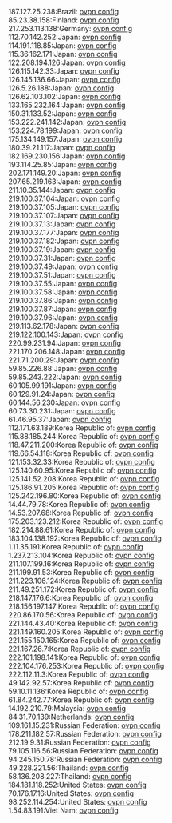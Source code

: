 187.127.25.238:Brazil: [ovpn config](vpn/187_127_25_238.ovpn)  
85.23.38.158:Finland: [ovpn config](vpn/85_23_38_158.ovpn)  
217.253.113.138:Germany: [ovpn config](vpn/217_253_113_138.ovpn)  
112.70.142.252:Japan: [ovpn config](vpn/112_70_142_252.ovpn)  
114.191.118.85:Japan: [ovpn config](vpn/114_191_118_85.ovpn)  
115.36.162.171:Japan: [ovpn config](vpn/115_36_162_171.ovpn)  
122.208.194.126:Japan: [ovpn config](vpn/122_208_194_126.ovpn)  
126.115.142.33:Japan: [ovpn config](vpn/126_115_142_33.ovpn)  
126.145.136.66:Japan: [ovpn config](vpn/126_145_136_66.ovpn)  
126.5.26.188:Japan: [ovpn config](vpn/126_5_26_188.ovpn)  
126.62.103.102:Japan: [ovpn config](vpn/126_62_103_102.ovpn)  
133.165.232.164:Japan: [ovpn config](vpn/133_165_232_164.ovpn)  
150.31.133.52:Japan: [ovpn config](vpn/150_31_133_52.ovpn)  
153.222.241.142:Japan: [ovpn config](vpn/153_222_241_142.ovpn)  
153.224.78.199:Japan: [ovpn config](vpn/153_224_78_199.ovpn)  
175.134.149.157:Japan: [ovpn config](vpn/175_134_149_157.ovpn)  
180.39.21.117:Japan: [ovpn config](vpn/180_39_21_117.ovpn)  
182.169.230.156:Japan: [ovpn config](vpn/182_169_230_156.ovpn)  
193.114.25.85:Japan: [ovpn config](vpn/193_114_25_85.ovpn)  
202.171.149.20:Japan: [ovpn config](vpn/202_171_149_20.ovpn)  
207.65.219.163:Japan: [ovpn config](vpn/207_65_219_163.ovpn)  
211.10.35.144:Japan: [ovpn config](vpn/211_10_35_144.ovpn)  
219.100.37.104:Japan: [ovpn config](vpn/219_100_37_104.ovpn)  
219.100.37.105:Japan: [ovpn config](vpn/219_100_37_105.ovpn)  
219.100.37.107:Japan: [ovpn config](vpn/219_100_37_107.ovpn)  
219.100.37.13:Japan: [ovpn config](vpn/219_100_37_13.ovpn)  
219.100.37.177:Japan: [ovpn config](vpn/219_100_37_177.ovpn)  
219.100.37.182:Japan: [ovpn config](vpn/219_100_37_182.ovpn)  
219.100.37.19:Japan: [ovpn config](vpn/219_100_37_19.ovpn)  
219.100.37.31:Japan: [ovpn config](vpn/219_100_37_31.ovpn)  
219.100.37.49:Japan: [ovpn config](vpn/219_100_37_49.ovpn)  
219.100.37.51:Japan: [ovpn config](vpn/219_100_37_51.ovpn)  
219.100.37.55:Japan: [ovpn config](vpn/219_100_37_55.ovpn)  
219.100.37.58:Japan: [ovpn config](vpn/219_100_37_58.ovpn)  
219.100.37.86:Japan: [ovpn config](vpn/219_100_37_86.ovpn)  
219.100.37.87:Japan: [ovpn config](vpn/219_100_37_87.ovpn)  
219.100.37.96:Japan: [ovpn config](vpn/219_100_37_96.ovpn)  
219.113.62.178:Japan: [ovpn config](vpn/219_113_62_178.ovpn)  
219.122.100.143:Japan: [ovpn config](vpn/219_122_100_143.ovpn)  
220.99.231.94:Japan: [ovpn config](vpn/220_99_231_94.ovpn)  
221.170.206.148:Japan: [ovpn config](vpn/221_170_206_148.ovpn)  
221.71.200.29:Japan: [ovpn config](vpn/221_71_200_29.ovpn)  
59.85.226.88:Japan: [ovpn config](vpn/59_85_226_88.ovpn)  
59.85.243.222:Japan: [ovpn config](vpn/59_85_243_222.ovpn)  
60.105.99.191:Japan: [ovpn config](vpn/60_105_99_191.ovpn)  
60.129.91.24:Japan: [ovpn config](vpn/60_129_91_24.ovpn)  
60.144.56.230:Japan: [ovpn config](vpn/60_144_56_230.ovpn)  
60.73.30.231:Japan: [ovpn config](vpn/60_73_30_231.ovpn)  
61.46.95.37:Japan: [ovpn config](vpn/61_46_95_37.ovpn)  
112.171.63.189:Korea Republic of: [ovpn config](vpn/112_171_63_189.ovpn)  
115.88.185.244:Korea Republic of: [ovpn config](vpn/115_88_185_244.ovpn)  
118.47.211.200:Korea Republic of: [ovpn config](vpn/118_47_211_200.ovpn)  
119.66.54.118:Korea Republic of: [ovpn config](vpn/119_66_54_118.ovpn)  
121.153.32.33:Korea Republic of: [ovpn config](vpn/121_153_32_33.ovpn)  
125.140.60.95:Korea Republic of: [ovpn config](vpn/125_140_60_95.ovpn)  
125.141.52.208:Korea Republic of: [ovpn config](vpn/125_141_52_208.ovpn)  
125.186.91.205:Korea Republic of: [ovpn config](vpn/125_186_91_205.ovpn)  
125.242.196.80:Korea Republic of: [ovpn config](vpn/125_242_196_80.ovpn)  
14.44.79.78:Korea Republic of: [ovpn config](vpn/14_44_79_78.ovpn)  
14.53.207.68:Korea Republic of: [ovpn config](vpn/14_53_207_68.ovpn)  
175.203.123.212:Korea Republic of: [ovpn config](vpn/175_203_123_212.ovpn)  
182.214.88.61:Korea Republic of: [ovpn config](vpn/182_214_88_61.ovpn)  
183.104.138.192:Korea Republic of: [ovpn config](vpn/183_104_138_192.ovpn)  
1.11.35.191:Korea Republic of: [ovpn config](vpn/1_11_35_191.ovpn)  
1.237.213.104:Korea Republic of: [ovpn config](vpn/1_237_213_104.ovpn)  
211.107.199.16:Korea Republic of: [ovpn config](vpn/211_107_199_16.ovpn)  
211.199.91.53:Korea Republic of: [ovpn config](vpn/211_199_91_53.ovpn)  
211.223.106.124:Korea Republic of: [ovpn config](vpn/211_223_106_124.ovpn)  
211.49.251.172:Korea Republic of: [ovpn config](vpn/211_49_251_172.ovpn)  
218.147.176.6:Korea Republic of: [ovpn config](vpn/218_147_176_6.ovpn)  
218.156.197.147:Korea Republic of: [ovpn config](vpn/218_156_197_147.ovpn)  
220.86.170.56:Korea Republic of: [ovpn config](vpn/220_86_170_56.ovpn)  
221.144.43.40:Korea Republic of: [ovpn config](vpn/221_144_43_40.ovpn)  
221.149.160.205:Korea Republic of: [ovpn config](vpn/221_149_160_205.ovpn)  
221.155.150.165:Korea Republic of: [ovpn config](vpn/221_155_150_165.ovpn)  
221.167.26.7:Korea Republic of: [ovpn config](vpn/221_167_26_7.ovpn)  
222.101.198.141:Korea Republic of: [ovpn config](vpn/222_101_198_141.ovpn)  
222.104.176.253:Korea Republic of: [ovpn config](vpn/222_104_176_253.ovpn)  
222.112.11.3:Korea Republic of: [ovpn config](vpn/222_112_11_3.ovpn)  
49.142.92.57:Korea Republic of: [ovpn config](vpn/49_142_92_57.ovpn)  
59.10.11.136:Korea Republic of: [ovpn config](vpn/59_10_11_136.ovpn)  
61.84.242.77:Korea Republic of: [ovpn config](vpn/61_84_242_77.ovpn)  
14.192.210.79:Malaysia: [ovpn config](vpn/14_192_210_79.ovpn)  
84.31.70.139:Netherlands: [ovpn config](vpn/84_31_70_139.ovpn)  
109.161.15.231:Russian Federation: [ovpn config](vpn/109_161_15_231.ovpn)  
178.211.182.57:Russian Federation: [ovpn config](vpn/178_211_182_57.ovpn)  
212.19.9.31:Russian Federation: [ovpn config](vpn/212_19_9_31.ovpn)  
79.105.116.56:Russian Federation: [ovpn config](vpn/79_105_116_56.ovpn)  
94.245.150.78:Russian Federation: [ovpn config](vpn/94_245_150_78.ovpn)  
49.228.221.56:Thailand: [ovpn config](vpn/49_228_221_56.ovpn)  
58.136.208.227:Thailand: [ovpn config](vpn/58_136_208_227.ovpn)  
184.181.118.252:United States: [ovpn config](vpn/184_181_118_252.ovpn)  
70.176.17.16:United States: [ovpn config](vpn/70_176_17_16.ovpn)  
98.252.114.254:United States: [ovpn config](vpn/98_252_114_254.ovpn)  
1.54.83.191:Viet Nam: [ovpn config](vpn/1_54_83_191.ovpn)  
